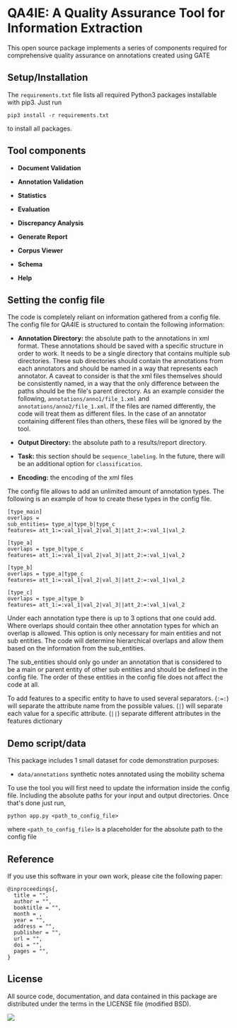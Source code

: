 # QA4IE: A Quality Assurance Tool for Information Extraction

This open source package implements a series of components required for comprehensive quality assurance on annotations created using GATE


## Setup/Installation

The `requirements.txt` file lists all required Python3 packages installable with pip3. Just run
```
pip3 install -r requirements.txt
```
to install all packages.

## Tool components

- **Document Validation**

- **Annotation Validation**

- **Statistics** 
 
- **Evaluation** 

- **Discrepancy Analysis** 

- **Generate Report** 

- **Corpus Viewer** 

- **Schema** 

- **Help** 

  
 ## Setting the config file
 
 The code is completely reliant on information gathered from a config file. The config file for QA4IE is structured to contain the following information:
 
 - **Annotation Directory:** the absolute path to the annotations in xml format. These annotations should be saved with a specific structure in order to work. It needs to be a single directory that contains multiple sub directories. These sub directories should contain the annotations from each annotators and should be named in a way that represents each annotator. A caveat to consider is that the xml files themselves should be consistently named, in a way that the only difference between the paths should be the file's parent directory. As an example consider the following, `annotations/anno1/file_1.xml` and `annotations/anno2/file_1.xml`. If the files are named differently, the code will treat them as different files. In the case of an annotator containing different files than others, these files will be ignored by the tool. 
 
- **Output Directory:** the absolute path to a results/report directory.
 
- **Task:** this section should be `sequence_labeling`. In the future, there will be an additional option for `classification`.
  
- **Encoding:** the encoding of the xml files
 
 The config file allows to add an unlimited amount of annotation types. The following is an example of how to create these types in the config file.
 
 ```
 [type_main]
 overlaps =
 sub_entities= type_a|type_b|type_c
 features= att_1:=:val_1|val_2|val_3||att_2:=:val_1|val_2
 
 [type_a]
 overlaps = type_b|type_c
 features= att_1:=:val_1|val_2|val_3||att_2:=:val_1|val_2
 
 [type_b]
 overlaps = type_a|type_c
 features= att_1:=:val_1|val_2|val_3||att_2:=:val_1|val_2

 [type_c]
 overlaps = type_a|type_b
 features= att_1:=:val_1|val_2|val_3||att_2:=:val_1|val_2
 ```
Under each annotation type there is up to 3 options that one could add. Where overlaps should contain thee other annotation types for which an overlap is allowed. This option is only necessary for main entities and not sub entities. The code will determine hierarchical overlaps and allow them based on the information from the sub_entities. 

The sub_entities should only go under an annotation that is considered to be a main or parent entity of other sub entities and should be defined in the config file. The order of these entities in the config file does not affect the code at all. 

To add features to a specific entity to have to used several separators. (`:=:`) will separate the attribute name from the possible values. (`|`) will separate each value for a specific attribute. (`||`) separate different attributes in the features dictionary

## Demo script/data

This package includes 1 small dataset for code demonstration purposes:

- ```data/annotations``` synthetic notes annotated using the mobility schema

To use the tool you will first need to update the information inside the config file. Including the absolute paths for your input and output directories. Once that's done just run,
```
python app.py <path_to_config_file>
```
where `<path_to_config_file>` is a placeholder for the absolute path to the config file

## Reference

If you use this software in your own work, please cite the following paper:
```
@inproceedings{,
  title = "",
  author = "",
  booktitle = "",
  month = ,
  year = "",
  address = "",
  publisher = "",
  url = "",
  doi = "",
  pages = "",
}
```

## License

All source code, documentation, and data contained in this package are distributed under the terms in the LICENSE file (modified BSD).

<img src="https://clinicalcenter.nih.gov/themes/internet/images/NIH_CC_logo.png"/>
